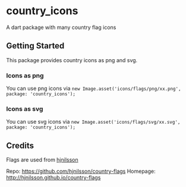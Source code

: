 # country_icons

A dart package with many country flag icons

## Getting Started

This package provides country icons as png and svg.

### Icons as png
You can use png icons via `new Image.asset('icons/flags/png/xx.png', package: 'country_icons');`

### Icons as svg
You can use svg icons via `new Image.asset('icons/flags/svg/xx.svg', package: 'country_icons');`

## Credits

Flags are used from [hjnilsson](https://github.com/hjnilsson/country-flags)

Repo: https://github.com/hjnilsson/country-flags
Homepage: http://hjnilsson.github.io/country-flags
